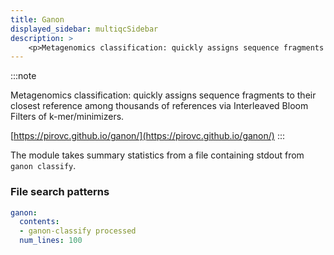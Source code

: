 ```yaml
---
title: Ganon
displayed_sidebar: multiqcSidebar
description: >
    <p>Metagenomics classification: quickly assigns sequence fragments to their closest reference among thousands of references via Interleaved Bloom Filters of k-mer/minimizers.</p>
---
```


<!--
~~~~~ DO NOT EDIT ~~~~~
This file is autogenerated from the MultiQC module python docstring.
Do not edit the markdown, it will be overwritten.

File path for the source of this content: multiqc/modules/ganon/ganon.py
~~~~~~~~~~~~~~~~~~~~~~~
-->

:::note
<p>Metagenomics classification: quickly assigns sequence fragments to their closest reference among thousands of references via Interleaved Bloom Filters of k-mer/minimizers.</p>

[https://pirovc.github.io/ganon/](https://pirovc.github.io/ganon/)
:::

The module takes summary statistics from a file containing stdout from `ganon classify`.

### File search patterns

```yaml
ganon:
  contents:
  - ganon-classify processed
  num_lines: 100
```
    